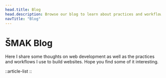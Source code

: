 ```yaml
---
head.title: Blog
head.description: Browse our blog to learn about practices and workflows we use to make your websites awesome.
navTitle: "Blog"
---
```


# ŠMAK Blog

Here I share some thoughts on web development as well as the practices and workflows I use to build websites. Hope you find some of it interesting.

::article-list
::
